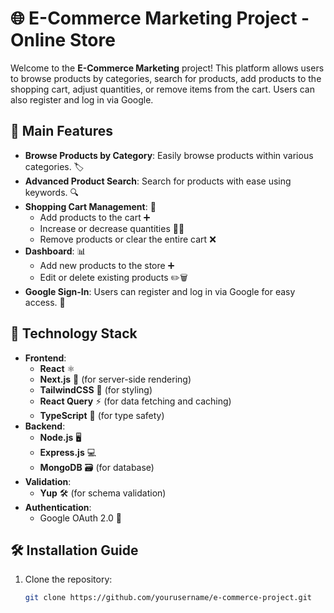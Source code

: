# 🌐 E-Commerce Marketing Project - Online Store

Welcome to the **E-Commerce Marketing** project! This platform allows users to browse products by categories, search for products, add products to the shopping cart, adjust quantities, or remove items from the cart. Users can also register and log in via Google.

## 🔧 Main Features

- **Browse Products by Category**: Easily browse products within various categories. 🏷️
- **Advanced Product Search**: Search for products with ease using keywords. 🔍
- **Shopping Cart Management**: 🛒
  - Add products to the cart ➕
  - Increase or decrease quantities 🔼🔽
  - Remove products or clear the entire cart ❌
- **Dashboard**: 📊
  - Add new products to the store ➕
  - Edit or delete existing products ✏️🗑️
- **Google Sign-In**: Users can register and log in via Google for easy access. 🔑

## 🎨 Technology Stack

- **Frontend**:
  - **React** ⚛️
  - **Next.js** 🚀 (for server-side rendering)
  - **TailwindCSS** 💨 (for styling)
  - **React Query** ⚡ (for data fetching and caching)
  - **TypeScript** 📝 (for type safety)
- **Backend**:
  - **Node.js** 🖥️
  - **Express.js** 💻
  - **MongoDB** 🗃️ (for database)
- **Validation**:
  - **Yup** 🛠️ (for schema validation)
- **Authentication**:
  - Google OAuth 2.0 🔐

## 🛠️ Installation Guide

1. Clone the repository:
   ```bash
   git clone https://github.com/yourusername/e-commerce-project.git
